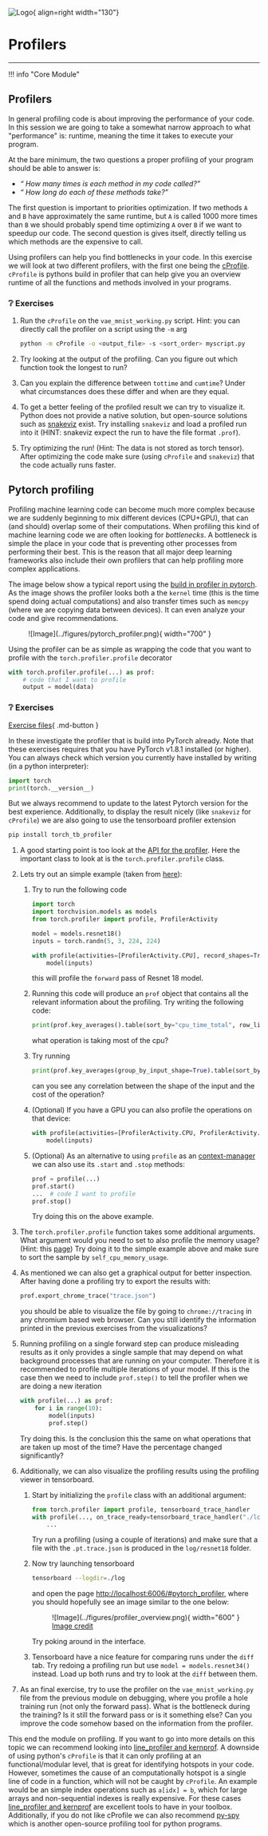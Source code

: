 ![Logo](../figures/icons/profiler.png){ align=right width="130"}

# Profilers

---

!!! info "Core Module"

## Profilers

In general profiling code is about improving the performance of your code. In this session we are going to take a
somewhat narrow approach to what "performance" is: runtime, meaning the time it takes to execute your program.

At the bare minimum, the two questions a proper profiling of your program should be able to answer is:

* *“ How many times is each method in my code called?”*
* *“ How long do each of these methods take?”*

The first question is important to priorities optimization. If two methods `A` and `B` have approximately the same
runtime, but `A` is called 1000 more times than `B` we should probably spend time optimizing `A` over `B` if we want
to speedup our code. The second question is gives itself, directly telling us which methods are the expensive to call.

Using profilers can help you find bottlenecks in your code. In this exercise we will look at two different
profilers, with the first one being the [cProfile](https://docs.python.org/3/library/profile.html). `cProfile` is
pythons build in profiler that can help give you an overview runtime of all the functions and methods involved in your
programs.

### ❔ Exercises

1. Run the `cProfile` on the `vae_mnist_working.py` script. Hint: you can directly call the profiler on a
    script using the `-m` arg

    ```bash
    python -m cProfile -o <output_file> -s <sort_order> myscript.py
    ```

2. Try looking at the output of the profiling. Can you figure out which function took the longest to run?

3. Can you explain the difference between `tottime` and `cumtime`? Under what circumstances does these differ and
    when are they equal.

4. To get a better feeling of the profiled result we can try to visualize it. Python does not
    provide a native solution, but open-source solutions such as [snakeviz](https://jiffyclub.github.io/snakeviz/)
    exist. Try installing `snakeviz` and load a profiled run into it (HINT: snakeviz expect the run to have the file
    format `.prof`).

5. Try optimizing the run! (Hint: The data is not stored as torch tensor). After optimizing the code make sure
    (using `cProfile` and `snakeviz`) that the code actually runs faster.

## Pytorch profiling

Profiling machine learning code can become much more complex because we are suddenly beginning to mix different
devices (CPU+GPU), that can (and should) overlap some of their computations. When profiling this kind of machine
learning code we are often looking for *bottlenecks*. A bottleneck is simple the place in your code that is
preventing other processes from performing their best. This is the reason that all major deep learning
frameworks also include their own profilers that can help profiling more complex applications.

The image below show a typical report using the
[build in profiler in pytorch](https://www.google.com/search?client=firefox-b-d&q=pytorch+profiling).
As the image shows the profiler looks both a the `kernel` time (this is the time spend doing actual computations)
and also transfer times such as `memcpy` (where we are copying data between devices).
It can even analyze your code and give recommendations.

<figure markdown>
![Image](../figures/pytorch_profiler.png){ width="700" }
</figure>

Using the profiler can be as simple as wrapping the code that you want to profile with the `torch.profiler.profile`
decorator

```python
with torch.profiler.profile(...) as prof:
    # code that I want to profile
    output = model(data)
```

### ❔ Exercises

<!-- markdownlint-disable -->
[Exercise files](https://github.com/SkafteNicki/dtu_mlops/tree/main/s4_debugging_and_logging/exercise_files){ .md-button }
<!-- markdownlint-restore -->

In these investigate the profiler that is build into PyTorch already. Note that these exercises requires that you
have PyTorch v1.8.1 installed (or higher). You can always check which version you currently have installed by writing
(in a python interpreter):

```python
import torch
print(torch.__version__)
```

But we always recommend to update to the latest Pytorch version for the best experience. Additionally, to display the
result nicely (like `snakeviz` for `cProfile`) we are also going to use the tensorboard profiler extension

```bash
pip install torch_tb_profiler
```

1. A good starting point is too look at the [API for the profiler](https://pytorch.org/docs/stable/profiler.html). Here
    the important class to look at is the `torch.profiler.profile` class.

2. Lets try out an simple example (taken from
    [here](https://pytorch.org/tutorials/recipes/recipes/profiler_recipe.html)):

    1. Try to run the following code

        ```python
        import torch
        import torchvision.models as models
        from torch.profiler import profile, ProfilerActivity

        model = models.resnet18()
        inputs = torch.randn(5, 3, 224, 224)

        with profile(activities=[ProfilerActivity.CPU], record_shapes=True) as prof:
            model(inputs)
        ```

        this will profile the `forward` pass of Resnet 18 model.

    2. Running this code will produce an `prof` object that contains all the relevant information about the profiling.
        Try writing the following code:

        ```python
        print(prof.key_averages().table(sort_by="cpu_time_total", row_limit=10))
        ```

        what operation is taking most of the cpu?

    3. Try running

        ```python
        print(prof.key_averages(group_by_input_shape=True).table(sort_by="cpu_time_total", row_limit=30))
        ```

        can you see any correlation between the shape of the input and the cost of the operation?

    4. (Optional) If you have a GPU you can also profile the operations on that device:

        ```python
        with profile(activities=[ProfilerActivity.CPU, ProfilerActivity.CUDA], record_shapes=True) as prof:
            model(inputs)
        ```

    5. (Optional) As an alternative to using `profile` as an
        [context-manager](https://book.pythontips.com/en/latest/context_managers.html) we can also use its `.start` and
        `.stop` methods:

        ```python
        prof = profile(...)
        prof.start()
        ...  # code I want to profile
        prof.stop()
        ```

        Try doing this on the above example.

3. The `torch.profiler.profile` function takes some additional arguments. What argument would you need to
    set to also profile the memory usage? (Hint: this [page](https://pytorch.org/docs/stable/profiler.html))
    Try doing it to the simple example above and make sure to sort the sample by `self_cpu_memory_usage`.

4. As mentioned we can also get a graphical output for better inspection. After having done a profiling
    try to export the results with:

    ```python
    prof.export_chrome_trace("trace.json")
    ```

    you should be able to visualize the file by going to `chrome://tracing` in any chromium based web browser.
    Can you still identify the information printed in the previous exercises from the visualizations?

5. Running profiling on a single forward step can produce misleading results as it only provides a single sample that
    may depend on what background processes that are running on your computer. Therefore it is recommended to profile
    multiple iterations of your model. If this is the case then we need to include `prof.step()` to tell the profiler
    when we are doing a new iteration

    ```python
    with profile(...) as prof:
        for i in range(10):
            model(inputs)
            prof.step()
    ```

    Try doing this. Is the conclusion this the same on what operations that are taken up most of the time? Have the
    percentage changed significantly?

6. Additionally, we can also visualize the profiling results using the profiling viewer in tensorboard.

    1. Start by initializing the `profile` class with an additional argument:

        ```python
        from torch.profiler import profile, tensorboard_trace_handler
        with profile(..., on_trace_ready=tensorboard_trace_handler("./log/resnet18")) as prof:
            ...
        ```

        Try run a profiling (using a couple of iterations) and make sure that a file with the `.pt.trace.json` is
        produced in the `log/resnet18` folder.

    2. Now try launching tensorboard

        ```bash
        tensorboard --logdir=./log
        ```

        and open the page <http://localhost:6006/#pytorch_profiler>, where you should hopefully see an image similar
        to the one below:

        <figure markdown>
        ![Image](../figures/profiler_overview.png){ width="600" }
        <figcaption>
        <a href="https://pytorch.org/tutorials/intermediate/tensorboard_profiler_tutorial.html"> Image credit </a>
        </figcaption>
        </figure>

        Try poking around in the interface.

    3. Tensorboard have a nice feature for comparing runs under the `diff` tab. Try redoing a profiling run but use
        `model = models.resnet34()` instead. Load up both runs and try to look at the `diff` between them.

7. As an final exercise, try to use the profiler on the `vae_mnist_working.py` file from the previous module on
    debugging, where you profile a hole training run (not only the forward pass). What is the bottleneck during the
    training? Is it still the forward pass or is it something else? Can you improve the code somehow based on the
    information from the profiler.

This end the module on profiling. If you want to go into more details on this topic we can recommend looking into
[line_profiler and kernprof](https://github.com/pyutils/line_profiler). A downside of using python's `cProfile` is that
it can only profiling at an functional/modular level, that is great for identifying hotspots in your code. However,
sometimes the cause of an computationally hotspot is a single line of code in a function, which will not be caught by
`cProfile`. An example would be an simple index operations such as `a[idx] = b`, which for large arrays and
non-sequential indexes is really expensive. For these cases
[line_profiler and kernprof](https://github.com/pyutils/line_profiler) are excellent tools to have in your toolbox.
Additionally, if you do not like cProfile we can also recommend [py-spy](https://github.com/benfred/py-spy) which is
another open-source profiling tool for python programs.

